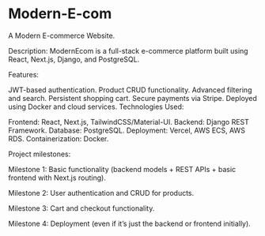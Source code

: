 # Modern-E-com
A Modern E-commerce Website. 


Description:
ModernEcom is a full-stack e-commerce platform built using React, Next.js, Django, and PostgreSQL.

Features:

JWT-based authentication.
Product CRUD functionality.
Advanced filtering and search.
Persistent shopping cart.
Secure payments via Stripe.
Deployed using Docker and cloud services.
Technologies Used:

Frontend: React, Next.js, TailwindCSS/Material-UI.
Backend: Django REST Framework.
Database: PostgreSQL.
Deployment: Vercel, AWS ECS, AWS RDS.
Containerization: Docker.



Project milestones:

Milestone 1: Basic functionality (backend models + REST APIs + basic frontend with Next.js routing).

Milestone 2: User authentication and CRUD for products.

Milestone 3: Cart and checkout functionality.

Milestone 4: Deployment (even if it’s just the backend or frontend initially).


